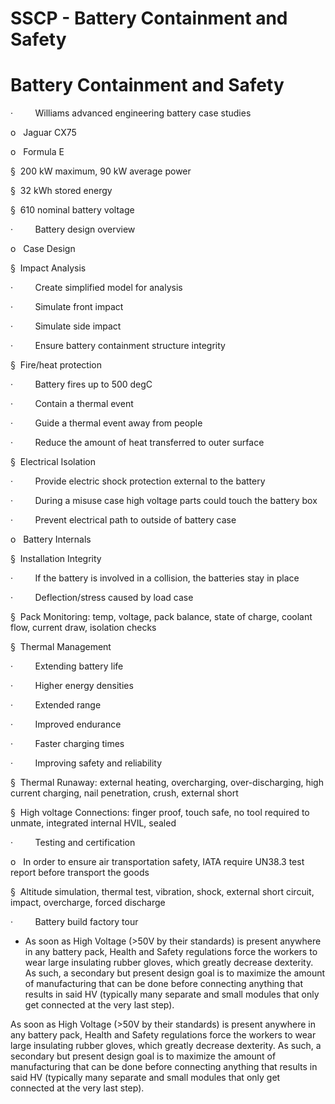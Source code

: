 # SSCP - Battery Containment and Safety

# Battery Containment and Safety

·         Williams advanced engineering battery case studies

o   Jaguar CX75

o   Formula E

§  200 kW maximum, 90 kW average power

§  32 kWh stored energy

§  610 nominal battery voltage

·         Battery design overview

o   Case Design

§  Impact Analysis

·         Create simplified model for analysis

·         Simulate front impact

·         Simulate side impact

·         Ensure battery containment structure integrity

§  Fire/heat protection

·         Battery fires up to 500 degC

·         Contain a thermal event

·         Guide a thermal event away from people

·         Reduce the amount of heat transferred to outer surface

§  Electrical Isolation

·         Provide electric shock protection external to the battery

·         During a misuse case high voltage parts could touch the battery box

·         Prevent electrical path to outside of battery case

o   Battery Internals

§  Installation Integrity    

·         If the battery is involved in a collision, the batteries stay in place

·         Deflection/stress caused by load case

§  Pack Monitoring: temp, voltage, pack balance, state of charge, coolant flow, current draw, isolation checks

§  Thermal Management

·         Extending battery life

·         Higher energy densities

·         Extended range

·         Improved endurance

·         Faster charging times

·         Improving safety and reliability

§  Thermal Runaway: external heating, overcharging, over-discharging, high current charging, nail penetration, crush, external short

§  High voltage Connections: finger proof, touch safe, no tool required to unmate, integrated internal HVIL, sealed

·         Testing and certification

o   In order to ensure air transportation safety, IATA require UN38.3 test report before transport the goods

§  Altitude simulation, thermal test, vibration, shock, external short circuit, impact, overcharge, forced discharge

·         Battery build factory tour

* As soon as High Voltage (>50V by their standards) is present anywhere in any battery pack, Health and Safety regulations force the workers to wear large insulating rubber gloves, which greatly decrease dexterity. As such, a secondary but present design goal is to maximize the amount of manufacturing that can be done before connecting anything that results in said HV (typically many separate and small modules that only get connected at the very last step).  

As soon as High Voltage (>50V by their standards) is present anywhere in any battery pack, Health and Safety regulations force the workers to wear large insulating rubber gloves, which greatly decrease dexterity. As such, a secondary but present design goal is to maximize the amount of manufacturing that can be done before connecting anything that results in said HV (typically many separate and small modules that only get connected at the very last step).  

  

